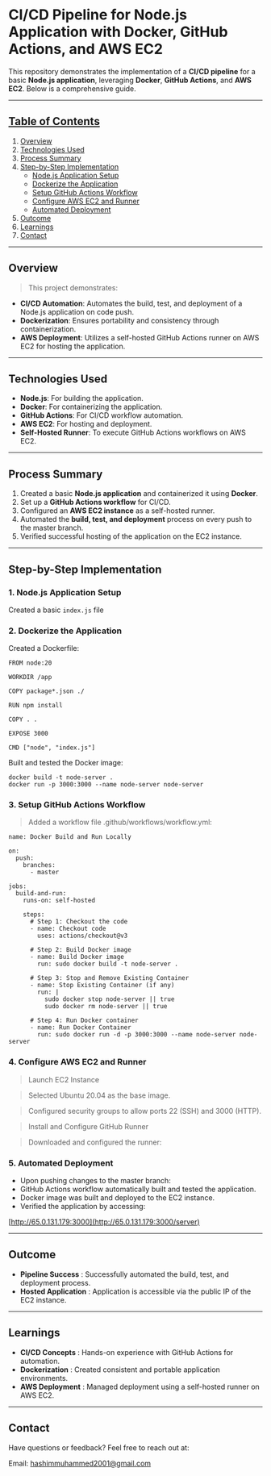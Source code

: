 # CI/CD Pipeline for Node.js Application with Docker, GitHub Actions, and AWS EC2

This repository demonstrates the implementation of a **CI/CD pipeline** for a basic **Node.js application**, leveraging **Docker**, **GitHub Actions**, and **AWS EC2**. Below is a comprehensive guide.

---

## <ins>Table of Contents</ins>

1. [Overview](#overview)
2. [Technologies Used](#technologies-used)
3. [Process Summary](#process-summary)
4. [Step-by-Step Implementation](#step-by-step-implementation)
   - [Node.js Application Setup](#1-nodejs-application-setup)
   - [Dockerize the Application](#2-dockerize-the-application)
   - [Setup GitHub Actions Workflow](#3-setup-github-actions-workflow)
   - [Configure AWS EC2 and Runner](#4-configure-aws-ec2-and-runner)
   - [Automated Deployment](#5-automated-deployment)
5. [Outcome](#outcome)
6. [Learnings](#learnings)
7. [Contact](#contact)

---

## <a name="overview"></a>Overview

> This project demonstrates:

- **CI/CD Automation**: Automates the build, test, and deployment of a Node.js application on code push.
- **Dockerization**: Ensures portability and consistency through containerization.
- **AWS Deployment**: Utilizes a self-hosted GitHub Actions runner on AWS EC2 for hosting the application.

---

## <a name="technologies-used"></a>Technologies Used

- **Node.js**: For building the application.
- **Docker**: For containerizing the application.
- **GitHub Actions**: For CI/CD workflow automation.
- **AWS EC2**: For hosting and deployment.
- **Self-Hosted Runner**: To execute GitHub Actions workflows on AWS EC2.

---

## <a name="process-summary"></a>Process Summary

1. Created a basic **Node.js application** and containerized it using **Docker**.
2. Set up a **GitHub Actions workflow** for CI/CD.
3. Configured an **AWS EC2 instance** as a self-hosted runner.
4. Automated the **build, test, and deployment** process on every push to the master branch.
5. Verified successful hosting of the application on the EC2 instance.

---

## <a name="step-by-step-implementation"></a>Step-by-Step Implementation

### <a name="1-nodejs-application-setup"></a>1. Node.js Application Setup

Created a basic `index.js` file


### <a name="2-dockerize-the-application"></a>2. Dockerize the Application

Created a Dockerfile:

```
FROM node:20

WORKDIR /app

COPY package*.json ./

RUN npm install

COPY . .

EXPOSE 3000

CMD ["node", "index.js"]
```


Built and tested the Docker image:
```
docker build -t node-server .
docker run -p 3000:3000 --name node-server node-server
```


 ### <a name="3-setup-github-actions-workflow"></a>3. Setup GitHub Actions Workflow
 
> Added a workflow file .github/workflows/workflow.yml:

```
name: Docker Build and Run Locally

on:
  push:
    branches:
      - master

jobs:
  build-and-run:
    runs-on: self-hosted 

    steps:
      # Step 1: Checkout the code
      - name: Checkout code
        uses: actions/checkout@v3

      # Step 2: Build Docker image
      - name: Build Docker image
        run: sudo docker build -t node-server .

      # Step 3: Stop and Remove Existing Container
      - name: Stop Existing Container (if any)
        run: |
          sudo docker stop node-server || true
          sudo docker rm node-server || true

      # Step 4: Run Docker container
      - name: Run Docker Container
        run: sudo docker run -d -p 3000:3000 --name node-server node-server
```


### <a name="4-configure-aws-ec2-and-runner"></a>4. Configure AWS EC2 and Runner

> Launch EC2 Instance

> Selected Ubuntu 20.04 as the base image.

> Configured security groups to allow ports 22 (SSH) and 3000 (HTTP).

> Install and Configure GitHub Runner

> Downloaded and configured the runner:


### <a name="5-automated-deployment"></a>5. Automated Deployment

- Upon pushing changes to the master branch:
- GitHub Actions workflow automatically built and tested the application.
- Docker image was built and deployed to the EC2 instance.
- Verified the application by accessing:

[http://65.0.131.179:3000](http://65.0.131.179:3000/server)

---

## <a name="outcome"></a>Outcome

- **Pipeline Success** : Successfully automated the build, test, and deployment process.
- **Hosted Application** : Application is accessible via the public IP of the EC2 instance.

---

## <a name="learnings"></a>Learnings

- **CI/CD Concepts** : Hands-on experience with GitHub Actions for automation.
- **Dockerization** : Created consistent and portable application environments.
- **AWS Deployment** : Managed deployment using a self-hosted runner on AWS EC2.

---

## <a name="contact"></a>Contact
Have questions or feedback? Feel free to reach out at:

Email: hashimmuhammed2001@gmail.com
